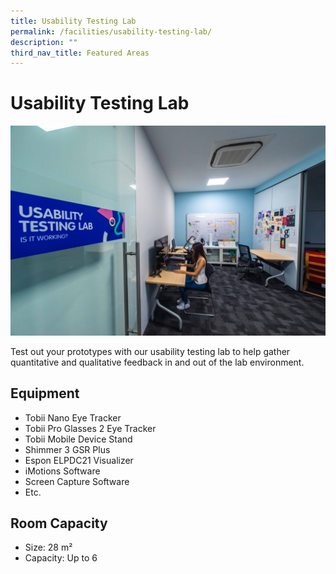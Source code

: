 ```yaml
---
title: Usability Testing Lab
permalink: /facilities/usability-testing-lab/
description: ""
third_nav_title: Featured Areas
---
```


# Usability Testing Lab
![](/images/Facilities/Usability%20Testing%20Lab/Room.jpg)

Test out your prototypes with our usability testing lab to help gather quantitative and qualitative feedback in and out of the lab environment.

## Equipment
* Tobii Nano Eye Tracker
* Tobii Pro Glasses 2 Eye Tracker
* Tobii Mobile Device Stand
* Shimmer 3 GSR Plus
* Espon ELPDC21 Visualizer
* iMotions Software
* Screen Capture Software
* Etc.

## Room Capacity
* Size: 28 m²
* Capacity: Up to 6